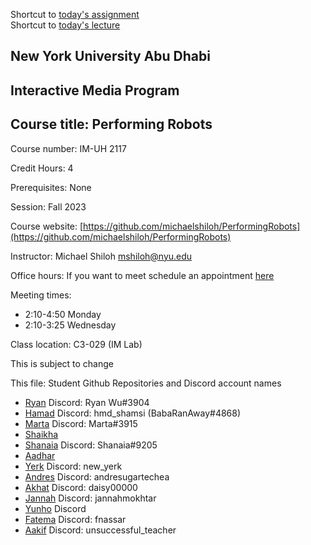 Shortcut to [today's assignment](weeklySchedule.md#todays-assignment)  
Shortcut to [today's lecture](lectureNotes.md#todays-lecture)

## New York University Abu Dhabi  
## Interactive Media Program
## Course title: Performing Robots
Course number: IM-UH 2117  

Credit Hours: 4     

Prerequisites: None     

Session: Fall 2023       

Course website:
[https://github.com/michaelshiloh/PerformingRobots](https://github.com/michaelshiloh/PerformingRobots)  

Instructor: Michael Shiloh mshiloh@nyu.edu   

Office hours: If you want to meet schedule an appointment [here](https://calendly.com/michaelshiloh/office_hours)

Meeting times:    
- 2:10-4:50 Monday     
- 2:10-3:25 Wednesday     

Class location: C3-029 (IM Lab)

This is subject to change

This file: Student Github Repositories and Discord account names
- [Ryan](https://github.com/ryanwu1111/Performing-Robots-Fall-23) Discord: Ryan Wu#3904
- [Hamad](https://github.com/hmd-shamsi/performingRobots) Discord: hmd_shamsi (BabaRanAway#4868)
- [Marta](https://github.com/martapienkosz/performingrobots) Discord: Marta#3915
- [Shaikha](https://github.com/ShaikhaAlN/PerformingRobots)
- [Shanaia](https://github.com/sparuthi/performingrobots) Discord:
  Shanaia#9205
- [Aadhar](https://github.com/lm-rawr/PerformingRobots)
- [Yerk](https://github.com/New-Yerk/performing_robots) Discord: new_yerk
- [Andres](https://github.com/andresugartechea/PerformingRobots) Discord: andresugartechea
- [Akhat](https://github.com/akhatsuleimenov) Discord: daisy00000
- [Jannah](https://github.com/j-da-savage/Performing-robots) Discord: jannahmokhtar
- [Yunho](https://github.com/whatisyourusername/Performing-Robots.git) Discord
- [Fatema](https://github.com/fnassar/Preforming_Robots) Discord: fnassar
- [Aakif](https://github.com/asr637/Performing-Robots-Fall-23) Discord: unsuccessful_teacher

